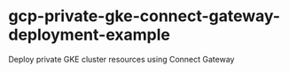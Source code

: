 # gcp-private-gke-connect-gateway-deployment-example
Deploy private GKE cluster resources using Connect Gateway
